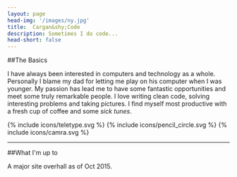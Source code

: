 ```yaml
---
layout: page
head-img: '/images/ny.jpg'
title:  Cargan&shy;Code
description: Sometimes I do code... 
head-short: false
---
```


##The Basics

I have always been interested in computers and technology as a whole. Personally I blame my dad for letting me play on his computer when I was younger. My passion has lead me to have some fantastic opportunities and meet some truly remarkable people. I love writing clean code, solving interesting problems and taking pictures. I find myself most productive with a fresh cup of coffee and some <i>sick tunes</i>.


<div class="types"> 
	{% include icons/teletype.svg %} 
	{% include icons/pencil_circle.svg %}
	{% include icons/camra.svg %} 
</div>

---

##What I'm up to

A major site overhall as of Oct 2015.